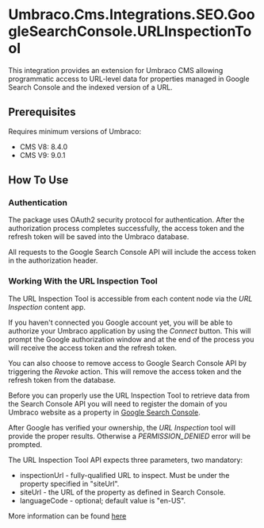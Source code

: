 # Umbraco.Cms.Integrations.SEO.GoogleSearchConsole.URLInspectionTool

This integration provides an extension for Umbraco CMS allowing programmatic access to URL-level data for properties managed in Google Search Console and the indexed version of a URL.

## Prerequisites

Requires minimum versions of Umbraco:

- CMS V8: 8.4.0
- CMS V9: 9.0.1

## How To Use

### Authentication

The package uses OAuth2 security protocol for authentication. After the authorization process completes successfully, 
the access token and the refresh token will be saved into the Umbraco database.

All requests to the Google Search Console API will include the access token in the authorization header.

### Working With the URL Inspection Tool

The URL Inspection Tool is accessible from each content node via the _URL Inspection_ content app.

If you haven't connected you Google account yet, you will be able to authorize your Umbraco application
by using the _Connect_ button. This will prompt the Google authorization window and at the end of the process you will receive 
the access token and the refresh token.

You can also choose to remove access to Google Search Console API by triggering the _Revoke_ action. This will remove the access token and the refresh token 
from the database. 

Before you can properly use the URL Inspection Tool to retrieve data from the Search Console API you
will need to register the domain of you Umbraco website as a property in [Google Search Console](https://search.google.com/search-console).

After Google has verified your ownership, the _URL Inspection_ tool will provide the proper results. Otherwise a _PERMISSION_DENIED_
error will be prompted.

The URL Inspection Tool API expects three parameters, two mandatory:
- inspectionUrl - fully-qualified URL to inspect. Must be under the property specified in "siteUrl".
- siteUrl - the URL of the property as defined in Search Console.
- languageCode - optional; default value is "en-US".

More information can be found [here](https://developers.google.com/webmaster-tools/v1/urlInspection.index/inspect)

